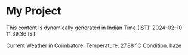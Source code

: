 # My Project

This content is dynamically generated in Indian Time (IST): 2024-02-10 11:39:36 IST


Current Weather in Coimbatore:
Temperature: 27.88 °C
Condition: haze
